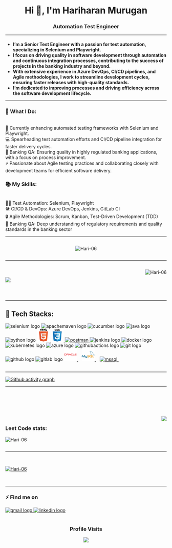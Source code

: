 <h1 align="center">Hi 👋, I'm Hariharan Murugan</h1>
<h3 align="center">Automation Test Engineer</h3>

<hr>
<h4 align="left">
<ul>
<li>I’m a Senior Test Engineer with a passion for test automation, specializing in Selenium and Playwright.</li>
<li>I focus on driving quality in software development through automation and continuous integration processes, contributing to the success of projects in the banking industry and beyond.</li>
<li>With extensive experience in Azure DevOps, CI/CD pipelines, and Agile methodologies, I work to streamline development cycles, ensuring faster releases with high-quality standards.</li>
<li>I’m dedicated to improving processes and driving efficiency across the software development lifecycle.</li>
</ul>
<hr>

### 🚀 What I Do:
<br>🌱 Currently enhancing automated testing frameworks with Selenium and Playwright.
<br>💻 Spearheading test automation efforts and CI/CD pipeline integration for faster delivery cycles.
<br>🏦 Banking QA: Ensuring quality in highly regulated banking applications, with a focus on process improvement.
<br>⚡ Passionate about Agile testing practices and collaborating closely with development teams for efficient software delivery.

### 📚 My Skills:
<br>🧑‍💻 Test Automation: Selenium, Playwright
<br>🛠 CI/CD & DevOps: Azure DevOps, Jenkins, GitLab CI
<br>🔒 Agile Methodologies: Scrum, Kanban, Test-Driven Development (TDD)
<br>🧠 Banking QA: Deep understanding of regulatory requirements and quality standards in the banking sector

</h4><hr>

<div align="center">
  <p style="display: inline-block;" align="center">
<img src="https://nirzak-streak-stats.vercel.app/?user=Hari-06&theme=default&hide_border=true" alt="Hari-06" />
    </p>
</div>

<hr>
<div style="display: flex; justify-content: space-between; align-items: center;">
  <!-- Left div -->
 <div>
    <p style="display: inline-block;">
        <img src ="https://github-contributor-stats.vercel.app/api?username=Hari-06&limit=5&hide_border=true&theme=shadow_green&combine_all_yearly_contributions=true" />
    </p>      
  </div>  

  <!-- Right div -->
  <div>
    <p style="display: inline-block; margin-bottom: 65px;">
      <img src="https://github-readme-stats.vercel.app/api?username=Hari-06&show_icons=true&include_all_commits=true&hide_border=true&count_private=true&cache_seconds=86400&theme=shadow_green" alt="Hari-06" />
    </p>
  </div>
</div>

<hr>

## 🚀 Tech Stacks:
  <div style="flex: 1; padding-right: 10px;">    
     <img src="https://cdn.simpleicons.org/selenium/43B02A" height="30" alt="selenium logo"  />
      <img src="https://cdn.simpleicons.org/apachemaven/C71A36" height="30" alt="apachemaven logo"  />
      <img src="https://cdn.simpleicons.org/cucumber/23D96C" height="30" alt="cucumber logo"  />
       <img src="https://cdn.jsdelivr.net/gh/devicons/devicon/icons/java/java-original.svg" height="30" alt="java logo" />
      <img src="https://cdn.jsdelivr.net/gh/devicons/devicon/icons/python/python-original.svg" height="30" alt="python logo" />
       <a href="https://www.w3.org/html/" target="_blank" rel="noreferrer"> <img src="https://raw.githubusercontent.com/devicons/devicon/master/icons/html5/html5-original-wordmark.svg" alt="html5" width="40" height="40"/> </a>
      <a href="https://www.w3schools.com/css/" target="_blank" rel="noreferrer"> <img src="https://raw.githubusercontent.com/devicons/devicon/master/icons/css3/css3-original-wordmark.svg" alt="css3" width="40" height="40"/> </a>
       <a href="https://postman.com" target="_blank" rel="noreferrer"> <img src="https://www.vectorlogo.zone/logos/getpostman/getpostman-icon.svg" alt="postman" width="40" height="40"/> </a>
      <img src="https://skillicons.dev/icons?i=jenkins" height="30" alt="jenkins logo" />
      <img src="https://cdn.jsdelivr.net/gh/devicons/devicon/icons/docker/docker-original.svg" height="30" alt="docker logo" />
      <img src="https://cdn.jsdelivr.net/gh/devicons/devicon/icons/kubernetes/kubernetes-plain.svg" height="30" alt="kubernetes logo" />
      <img src="https://cdn.jsdelivr.net/gh/devicons/devicon/icons/azure/azure-original.svg" height="30" alt="azure logo" />
      <img src="https://skillicons.dev/icons?i=githubactions" height="30" alt="githubactions logo" />
      <img src="https://skillicons.dev/icons?i=git" height="30" alt="git logo"  />
      <img src="https://skillicons.dev/icons?i=github" height="30" alt="github logo"  />
      <img src="https://cdn.simpleicons.org/gitlab/FC6D26" height="30" alt="gitlab logo"  />
       <a href="https://www.oracle.com/" target="_blank" rel="noreferrer"> <img src="https://raw.githubusercontent.com/devicons/devicon/master/icons/oracle/oracle-original.svg" alt="oracle" width="40" height="40"/> </a> &nbsp;&nbsp;
      <a href="https://www.mysql.com/" target="_blank" rel="noreferrer"> <img src="https://raw.githubusercontent.com/devicons/devicon/master/icons/mysql/mysql-original-wordmark.svg" alt="mysql" width="40" height="40"/> </a> &nbsp;&nbsp;
      <a href="https://www.microsoft.com/en-us/sql-server" target="_blank" rel="noreferrer"> <img src="https://www.svgrepo.com/show/303229/microsoft-sql-server-logo.svg" alt="mssql" width="40" height="40"/> </a> &nbsp; &nbsp;
    </div> <br>
   
<hr>

[![Github activity graph](https://github-readme-activity-graph.vercel.app/graph?username=Hari-06&bg_color=f2f2f2&color=000000&line=008f1d&point=009e61&area=true&hide_border=true)](https://github.com/ashutosh00710/github-readme-activity-graph)

<hr>
<div style="display: flex; justify-content: space-between; align-items: center;">
  <!-- Left div -->
  <div>
    <p style="display: inline-block; margin-bottom: 65px;"> <h3>Leet Code stats:</h3>
      <img src="https://leetcard.jacoblin.cool/Hari-06?theme=light&font=Trykker" alt="Hari-06" />
    </p>
  </div>
  <!-- Right div -->
  <div>
    <p style="display: inline-block;">
        <img src ="https://github-readme-stats.vercel.app/api/top-langs/?username=Hari-06&theme=shadow_green&hide_border=true&include_all_commits=true&count_private=true&layout=compact" />
    </p>      
  </div>  
</div>
<hr><br>

<p><a href="https://github.com/ryo-ma/github-profile-trophy"><img src="https://github-profile-trophy.vercel.app/?username=Hari-06" alt="Hari-06" /></a></p>

<br><hr>

### ⚡️ Find me on

<div align="left">
  <a href="hariharan.hari6@gmail.com" target="_blank">
    <img src="https://img.shields.io/static/v1?message=Gmail&logo=gmail&label=&color=D14836&logoColor=white&labelColor=&style=for-the-badge" height="35" alt="gmail logo"  />
  </a>
  <a href="https://www.linkedin.com/in/hari1166/" target="_blank">
    <img src="https://img.shields.io/static/v1?message=LinkedIn&logo=linkedin&label=&color=0077B5&logoColor=white&labelColor=&style=for-the-badge" height="35" alt="linkedin logo"  />
  </a>
</div>

<br>
<div align="center"><h3>Profile Visits</h3>
  <img src="https://profile-counter.glitch.me/Hari-06/count.svg?"  />
</div>

###




